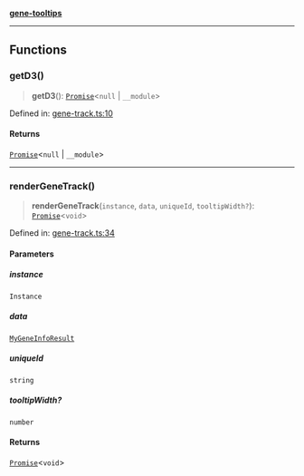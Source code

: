 [**gene-tooltips**](README.md)

***

## Functions

### getD3()

> **getD3**(): [`Promise`](https://developer.mozilla.org/docs/Web/JavaScript/Reference/Global_Objects/Promise)\<`null` \| `__module`\>

Defined in: [gene-track.ts:10](https://github.com/mattjmeier/gene-tooltips/blob/4f54137499aa7b703b4b8e3178c63f142ff8a2c3/src/gene-track.ts#L10)

#### Returns

[`Promise`](https://developer.mozilla.org/docs/Web/JavaScript/Reference/Global_Objects/Promise)\<`null` \| `__module`\>

***

### renderGeneTrack()

> **renderGeneTrack**(`instance`, `data`, `uniqueId`, `tooltipWidth?`): [`Promise`](https://developer.mozilla.org/docs/Web/JavaScript/Reference/Global_Objects/Promise)\<`void`\>

Defined in: [gene-track.ts:34](https://github.com/mattjmeier/gene-tooltips/blob/4f54137499aa7b703b4b8e3178c63f142ff8a2c3/src/gene-track.ts#L34)

#### Parameters

##### instance

`Instance`

##### data

[`MyGeneInfoResult`](config.md#mygeneinforesult)

##### uniqueId

`string`

##### tooltipWidth?

`number`

#### Returns

[`Promise`](https://developer.mozilla.org/docs/Web/JavaScript/Reference/Global_Objects/Promise)\<`void`\>
